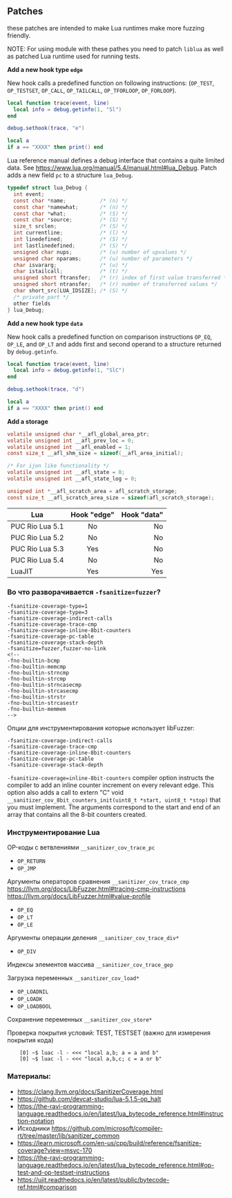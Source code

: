 ## Patches

these patches are intended to make Lua runtimes make more fuzzing friendly.

NOTE: For using module with these pathes you need to patch `liblua` as well as
patched Lua runtime used for running tests.

**Add a new hook type `edge`**

New hook calls a predefined function on following instructions: (`OP_TEST`,
`OP_TESTSET`, `OP_CALL`, `OP_TAILCALL`, `OP_TFORLOOP`, `OP_FORLOOP`).

```lua
local function trace(event, line)
  local info = debug.getinfo(1, "Sl")
end

debug.sethook(trace, "e")

local a
if a == "XXXX" then print() end
```

Lua reference manual defines a debug interface that contains a quite limited
data. See https://www.lua.org/manual/5.4/manual.html#lua_Debug. Patch adds a
new field `pc` to a structure `lua_Debug`.

```c
typedef struct lua_Debug {
  int event;
  const char *name;           /* (n) */
  const char *namewhat;       /* (n) */
  const char *what;           /* (S) */
  const char *source;         /* (S) */
  size_t srclen;              /* (S) */
  int currentline;            /* (l) */
  int linedefined;            /* (S) */
  int lastlinedefined;        /* (S) */
  unsigned char nups;         /* (u) number of upvalues */
  unsigned char nparams;      /* (u) number of parameters */
  char isvararg;              /* (u) */
  char istailcall;            /* (t) */
  unsigned short ftransfer;   /* (r) index of first value transferred */
  unsigned short ntransfer;   /* (r) number of transferred values */
  char short_src[LUA_IDSIZE]; /* (S) */
  /* private part */
  other fields
} lua_Debug;
```

**Add a new hook type `data`**

New hook calls a predefined function on comparison instructions `OP_EQ`,
`OP_LE`, and `OP_LT` and adds first and second operand to a structure returned
by `debug.getinfo`.

```lua
local function trace(event, line)
  local info = debug.getinfo(1, "SlC")
end

debug.sethook(trace, "d")

local a
if a == "XXXX" then print() end
```

**Add a storage**

```c
volatile unsigned char *__afl_global_area_ptr;
volatile unsigned int __afl_prev_loc = 0;
volatile unsigned int __afl_enabled = 1;
const size_t __afl_shm_size = sizeof(__afl_area_initial);

/* For ijon like functionality */
volatile unsigned int __afl_state = 0;
volatile unsigned int __afl_state_log = 0;

unsigned int *__afl_scratch_area = afl_scratch_storage;
const size_t __afl_scratch_area_size = sizeof(afl_scratch_storage);
```

| Lua             |  Hook "edge"  | Hook "data" |
|-----------------|:-------------:|------------:|
| PUC Rio Lua 5.1 |  No           | No          |
| PUC Rio Lua 5.2 |  No           | No          |
| PUC Rio Lua 5.3 |  Yes          | No          |
| PUC Rio Lua 5.4 |  No           | No          |
| LuaJIT          |  Yes          | Yes         |


### Во что разворачивается `-fsanitize=fuzzer`?

```
-fsanitize-coverage-type=1
-fsanitize-coverage-type=3
-fsanitize-coverage-indirect-calls
-fsanitize-coverage-trace-cmp
-fsanitize-coverage-inline-8bit-counters
-fsanitize-coverage-pc-table
-fsanitize-coverage-stack-depth
-fsanitize=fuzzer,fuzzer-no-link
<!--
-fno-builtin-bcmp
-fno-builtin-memcmp
-fno-builtin-strncmp
-fno-builtin-strcmp
-fno-builtin-strncasecmp
-fno-builtin-strcasecmp
-fno-builtin-strstr
-fno-builtin-strcasestr
-fno-builtin-memmem
-->
```

Опции для инструментирования которые использует libFuzzer:

```
-fsanitize-coverage-indirect-calls
-fsanitize-coverage-trace-cmp
-fsanitize-coverage-inline-8bit-counters
-fsanitize-coverage-pc-table
-fsanitize-coverage-stack-depth
```

`-fsanitize-coverage=inline-8bit-counters` compiler option instructs the
compiler to add an inline counter increment on every relevant edge. This option
also adds a call to extern "C" void `__sanitizer_cov_8bit_counters_init(uint8_t
*start, uint8_t *stop)` that you must implement. The arguments correspond to the
start and end of an array that contains all the 8-bit counters created.

### Инструментирование Lua

OP-коды c ветвлениями `__sanitizer_cov_trace_pc`

- `OP_RETURN`
- `OP_JMP`

Аргументы операторов сравнения `__sanitizer_cov_trace_cmp`
https://llvm.org/docs/LibFuzzer.html#tracing-cmp-instructions
https://llvm.org/docs/LibFuzzer.html#value-profile

- `OP_EQ`
- `OP_LT`
- `OP_LE`

Аргументы операции деления `__sanitizer_cov_trace_div*`

- `OP_DIV`

Индексы элементов массива `__sanitizer_cov_trace_gep`

Загрузка переменных `__sanitizer_cov_load*`

- `OP_LOADNIL`
- `OP_LOADK`
- `OP_LOADBOOL`

Сохранение переменных `__sanitizer_cov_store*`

Проверка покрытия условий: TEST, TESTSET (важно для измерения покрытия кода)

```
	[0] ~$ luac -l - <<< "local a,b; a = a and b"
	[0] ~$ luac -l - <<< "local a,b,c; c = a or b"
```

### Материалы:

- https://clang.llvm.org/docs/SanitizerCoverage.html
- https://github.com/devcat-studio/lua-5.1.5-op_halt
- https://the-ravi-programming-language.readthedocs.io/en/latest/lua_bytecode_reference.html#instruction-notation
- Исходники https://github.com/microsoft/compiler-rt/tree/master/lib/sanitizer_common
- https://learn.microsoft.com/en-us/cpp/build/reference/fsanitize-coverage?view=msvc-170
- https://the-ravi-programming-language.readthedocs.io/en/latest/lua_bytecode_reference.html#op-test-and-op-testset-instructions
- https://ujit.readthedocs.io/en/latest/public/bytecode-ref.html#comparison
